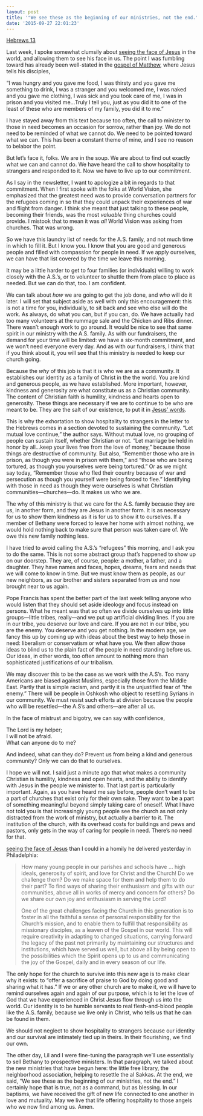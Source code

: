 ```yaml
---
layout: post
title: '"We see these as the beginning of our ministries, not the end."'
date: '2015-09-27 22:01:23'
---
```



[Hebrews 13](http://bible.oremus.org/?ql=310389981)

Last week, I spoke somewhat clumsily about [seeing the face of Jesus](sermons/641-mark-9-30-37-september-20-2015) in the world, and allowing them to see his face in us. The point I was fumbling toward has already been well-stated in the [gospel of Matthew](http://bible.oremus.org/?ql=310390106), where Jesus tells his disciples,

“I was hungry and you gave me food, I was thirsty and you gave me something to drink, I was a stranger and you welcomed me, I was naked and you gave me clothing, I was sick and you took care of me, I was in prison and you visited me…Truly I tell you, just as you did it to one of the least of these who are members of my family, you did it to me.”

I have stayed away from this text because too often, the call to minister to those in need becomes an occasion for sorrow, rather than joy. We do not need to be reminded of what we cannot do. We need to be pointed toward what we can. This has been a constant theme of mine, and I see no reason to belabor the point.

But let’s face it, folks. We are in the soup. We are about to find out exactly what we can and cannot do. We have heard the call to show hospitality to strangers and responded to it. Now we have to live up to our commitment.

As I say in the newsletter, I want to apologize a bit in regards to that commitment. When I first spoke with the folks at World Vision, she emphasized that the greatest need was to provide conversation partners for the refugees coming in so that they could unpack their experiences of war and flight from danger. I think she meant that just talking to these people, becoming their friends, was the most *valuable* thing churches could provide. I mistook that to mean it was *all* World Vision was asking from churches. That was wrong.

So we have this laundry list of needs for the A.S. family, and not much time in which to fill it. But I know you. I know that you are good and generous people and filled with compassion for people in need. If we apply ourselves, we can have that list covered by the time we leave this morning.

It may be a little harder to get to four families (or individuals) willing to work closely with the A.S.’s, or to volunteer to shuttle them from place to place as needed. But we can do that, too. I am confident.

We can talk about *how* we are going to get the job done, and *who* will do it later. I will set that subject aside as well with only this encouragement: this is not a time for you, individually, to sit back and see who else will do the work. As always, do what you can, but if you can, do. We have actually had too many volunteers at the rummage sale and the Chicken and Ribs dinner. There wasn’t enough work to go around. It would be nice to see that same spirit in our ministry with the A.S. family. As with our fundraisers, the demand for your time will be limited: we have a six-month commitment, and we won’t need everyone every day. And as with our fundraisers, I think that if you think about it, you will see that this ministry is needed to keep our church going.

Because the *why* of this job is that it is who we are as a community. It establishes our identity as a family of Christ in the the world. You are kind and generous people, as we have established. More important, however, kindness and generosity are what constitute us as a Christian community. The content of Christian faith is humility, kindness and hearts open to generosity. These things are necessary if we are to continue to be who are meant to be. They are the salt of our existence, to put it in [Jesus’ words](http://bible.oremus.org/?ql=310390306).

This is why the exhortation to show hospitality to strangers in the letter to the Hebrews comes in a section devoted to sustaining the community. “Let mutual love continue,” the author says. Without mutual love, no grouping of people can sustain itself, whether Christian or not. “Let marriage be held in honor by all…keep your lives free from the love of money,” because those things are destructive of community. But also, “Remember those who are in prison, as though you were in prison with them,” and “those who are being tortured, as though you yourselves were being tortured.” Or as we might say today, “Remember those who fled their country because of war and persecution as though you yourself were being forced to flee.” Identifying with those in need as though they were ourselves is what Christian communities—churches—do. It makes us who we are.

The why of this ministry is that we care for the A.S. family because they are us, in another form, and they are Jesus in another form. It is as necessary for us to show them kindness as it is for us to show it to ourselves. If a member of Bethany were forced to leave her home with almost nothing, we would hold nothing back to make sure that person was taken care of. We owe this new family nothing less.

I have tried to avoid calling the A.S.’s “refugees” this morning, and I ask you to do the same. This is not some abstract group that’s happened to show up on our doorstep. They are, of course, people: a mother, a father, and a daughter. They have names and faces, hopes, dreams, fears and needs that we will come to know in time. But we must know them as people, as our new neighbors, as our brother and sisters separated from us and now brought near to us again.

Pope Francis has spent the better part of the last week telling anyone who would listen that they should set aside ideology and focus instead on persons. What he meant was that so often we divide ourselves up into little groups—little tribes, really—and we put up artificial dividing lines. If you are in our tribe, you deserve our love and care. If you are not in our tribe, you are the enemy. You deserve and you get nothing. In the modern age, we fancy this up by coming up with ideas about the best way to help those in need: liberalism or conservatism or what have you. We then allow those ideas to blind us to the plain fact of the people in need standing before us. Our ideas, in other words, too often amount to nothing more than sophisticated justifications of our tribalism.

We may discover this to be the case as we work with the A.S’s. Too many Americans are biased against Muslims, especially those from the Middle East. Partly that is simple racism, and partly it is the unjustified fear of “the enemy.” There will be people in Oshkosh who object to resettling Syrians in our community. We must resist such efforts at division because the people who will be resettled—the A.S’s and others—are after all us.

In the face of mistrust and bigotry, we can say with confidence,

The Lord is my helper;  
I will not be afraid.  
What can anyone do to me?

And indeed, what can they do? Prevent us from being a kind and generous community? Only we can do that to ourselves.

I hope we will not. I said just a minute ago that what makes a community Christian is humility, kindness and open hearts, and the ability to identify with Jesus in the people we minister to. That last part is particularly important. Again, as you have heard me say before, people don’t want to be a part of churches that exist only for their own sake. They want to be a part of something meaningful beyond simply taking care of oneself. What I have not told you is that increasingly young people see the church as not only distracted from the work of ministry, but actually a barrier to it. The institution of the church, with its overhead costs for buildings and pews and pastors, only gets in the way of caring for people in need. There’s no need for that.

[seeing the face of Jesus](sermons/641-mark-9-30-37-september-20-2015) than I could in a homily he delivered yesterday in Philadelphia:

> How many young people in our parishes and schools have … high ideals, generosity of spirit, and love for Christ and the Church! Do we challenge them? Do we make space for them and help them to do their part? To find ways of sharing their enthusiasm and gifts with our communities, above all in works of mercy and concern for others? Do we share our own joy and enthusiasm in serving the Lord?
> 
> One of the great challenges facing the Church in this generation is to foster in all the faithful a sense of personal responsibility for the Church’s mission, and to enable them to fulfill that responsibility as missionary disciples, as a leaven of the Gospel in our world. This will require creativity in adapting to changed situations, carrying forward the legacy of the past not primarily by maintaining our structures and institutions, which have served us well, but above all by being open to the possibilities which the Spirit opens up to us and communicating the joy of the Gospel, daily and in every season of our life.

The only hope for the church to survive into this new age is to make clear why it exists: to “offer a sacrifice of praise to God by doing good and sharing what it has.” If we or any other church are to make it, we will have to remind ourselves again and again of our purpose, which is to let the love of God that we have experienced in Christ Jesus flow through us into the world. Our identity is to be humble servants to real flesh-and-blood people like the A.S. family, because we live only in Christ, who tells us that he can be found in them.

We should not neglect to show hospitality to strangers because our identity and our survival are intimately tied up in theirs. In their flourishing, we find our own.

The other day, Lil and I were fine-tuning the paragraph we’ll use essentially to sell Bethany to prospective ministers. In that paragraph, we talked about the new ministries that have begun here: the little free library, the neighborhood association, helping to resettle the al Sakkas. At the end, we said, “We see these as the beginning of our ministries, not the end.” I certainly hope that is true, not as a command, but as blessing. In our baptisms, we have received the gift of new life connected to one another in love and mutuality. May we live that life offering hospitality to those angels who we now find among us. Amen.


